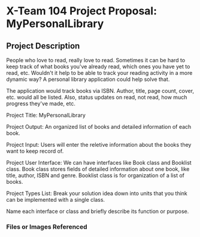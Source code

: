 # X-Team 104 Project Proposal: MyPersonalLibrary
  
## Project Description

People who love to read, really love to read. Sometimes it can be hard to keep track of what books you've already read, which ones you have yet to read, etc. Wouldn't it help to be able to track your reading activity in a more dynamic way? A personal library application could help solve that.

The application would track books via ISBN. Author, title, page count, cover, etc. would all be listed. Also, status updates on read, not read, how much progress they've made, etc.

Project Title: MyPersonalLibrary

Project Output: An organized list of books and detailed information of each book.

Project Input: Users will enter the reletive information about the books they want to keep record of.

Project User Interface: We can have interfaces like Book class and Booklist class. Book class stores fields of detailed information about one book, like title, author, ISBN and genre. Booklist class is for organization of a list of books. 

Project Types List: Break your solution idea down into units that you think can be implemented with a single class.

Name each interface or class and briefly describe its function or purpose.

### Files or Images Referenced
